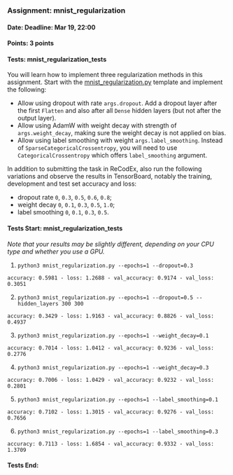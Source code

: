 ### Assignment: mnist_regularization
#### Date: Deadline: Mar 19, 22:00
#### Points: 3 points
#### Tests: mnist_regularization_tests

You will learn how to implement three regularization methods in this assignment.
Start with the
[mnist_regularization.py](https://github.com/ufal/npfl138/tree/master/labs/03/mnist_regularization.py)
template and implement the following:
- Allow using dropout with rate `args.dropout`. Add a dropout layer after the
  first `Flatten` and also after all `Dense` hidden layers (but not after the
  output layer).
- Allow using AdamW with weight decay with strength of `args.weight_decay`,
  making sure the weight decay is not applied on bias.
- Allow using label smoothing with weight `args.label_smoothing`. Instead
  of `SparseCategoricalCrossentropy`, you will need to use
  `CategoricalCrossentropy` which offers `label_smoothing` argument.

In addition to submitting the task in ReCodEx, also run the following
variations and observe the results in TensorBoard,
notably the training, development and test set accuracy and loss:
- dropout rate `0`, `0.3`, `0.5`, `0.6`, `0.8`;
- weight decay `0`, `0.1`, `0.3`, `0.5`, `1.0`;
- label smoothing `0`, `0.1`, `0.3`, `0.5`.

#### Tests Start: mnist_regularization_tests
_Note that your results may be slightly different, depending on your CPU type and whether you use a GPU._

1. `python3 mnist_regularization.py --epochs=1 --dropout=0.3`
```
accuracy: 0.5981 - loss: 1.2688 - val_accuracy: 0.9174 - val_loss: 0.3051
```

2. `python3 mnist_regularization.py --epochs=1 --dropout=0.5 --hidden_layers 300 300`
```
accuracy: 0.3429 - loss: 1.9163 - val_accuracy: 0.8826 - val_loss: 0.4937
```

3. `python3 mnist_regularization.py --epochs=1 --weight_decay=0.1`
```
accuracy: 0.7014 - loss: 1.0412 - val_accuracy: 0.9236 - val_loss: 0.2776
```

4. `python3 mnist_regularization.py --epochs=1 --weight_decay=0.3`
```
accuracy: 0.7006 - loss: 1.0429 - val_accuracy: 0.9232 - val_loss: 0.2801
```

5. `python3 mnist_regularization.py --epochs=1 --label_smoothing=0.1`
```
accuracy: 0.7102 - loss: 1.3015 - val_accuracy: 0.9276 - val_loss: 0.7656
```

6. `python3 mnist_regularization.py --epochs=1 --label_smoothing=0.3`
```
accuracy: 0.7113 - loss: 1.6854 - val_accuracy: 0.9332 - val_loss: 1.3709
```
#### Tests End:
